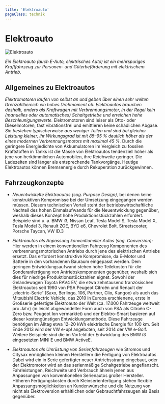 ```yaml
---
title: 'Elektroauto'
pageClass: technik
---
```


<infoBox>

# Elektroauto

![Elektroauto](/img/media/eauto.jpg "Elektroauto")

*Ein Elektroauto (auch E-Auto, elektrisches Auto) ist ein mehrspuriges Kraftfahrzeug zur Personen- und Güterbeförderung mit elektrischem Antrieb.*

</infoBox>

<YouTube videoid="RB-TeOTxqkY" desc="Wie funktioniert ein Elektroauto"/>

<newSection title="Allgemeines">

## Allgemeines zu Elektroautos

*Elektromotoren laufen von selbst an und geben über einen sehr weiten Drehzahlbereich ein hohes Drehmoment ab.* *Elektroautos brauchen deshalb, anders als Kraftwagen mit Verbrennungsmotor, in der Regel kein (manuelles oder automatisches) Schaltgetriebe und erreichen hohe Beschleunigungswerte.* Elektromotoren sind leiser als Otto- oder Dieselmotoren, fast vibrationsfrei und emittieren keine schädlichen Abgase. *Sie bestehen typischerweise aus weniger Teilen und sind bei gleicher Leistung kleiner, ihr Wirkungsgrad ist mit 85–95 % deutlich höher als der eines modernen Verbrennungsmotors mit maximal 45 %.* Durch die geringere Energiedichte von Akkumulatoren im Vergleich zu fossilen Kraftstoffen in Tanks ist die Masse von Elektroautos tendenziell höher als jene von herkömmlichen Automobilen, ihre Reichweite geringer. Die Ladezeiten sind länger als entsprechende Tankvorgänge. Heutige Elektroautos können Bremsenergie durch Rekuperation zurückgewinnen.

</newSection>

<newSection title="Fahrzeugkonzepte">

## Fahrzeugkonzepte

- *Neuentwickelte Elektroautos (sog. Purpose Design),* bei denen keine konstruktiven Kompromisse bei der Umsetzung eingegangen werden müssen. Diesem technischen Vorteil steht der betriebswirtschaftliche Nachteil des hohen Einmalaufwands für die Neuentwicklung gegenüber, weshalb dieses Konzept hohe Produktionsstückzahlen erfordert. Beispiele sind u. a. BMW i3, Nissan Leaf, Tesla Model S, Tesla Model X, Tesla Model 3, Renault ZOE, BYD e6, Chevrolet Bolt, Streetscooter, Porsche Taycan, VW ID.3

- *Elektroautos als Anpassung konventioneller Autos (sog. Conversion):* Hier werden in einem konventionellen Fahrzeug Komponenten des verbrennungsmotorischen Antriebs durch jene des elektrischen Antriebs ersetzt. Das erfordert konstruktive Kompromisse, da E-Motor und Batterie in den vorhandenen Bauraum eingepasst werden. Dem geringen Entwicklungsaufwand stehen hohe Teilekosten für die Sonderanfertigung von Antriebskomponenten gegenüber, weshalb sich dies für niedrige Produktionsstückzahlen eignet. Sowohl der Geländewagen Toyota RAV4 EV, die etwa zehntausend französischen Elektroautos seit 1990 von PSA Peugeot Citroën und Renault der „electric-Serie“ (Saxo, Berlingo, 106, Partner, Clio, Kangoo) als auch das Mitsubishi Electric Vehicle, das 2010 in Europa erschienene, erste in Großserie gefertigte Elektroauto der Welt (ca. 17.000 Fahrzeuge weltweit pro Jahr)  (in leicht abgewandelter Form auch von PSA als Citroën C-Zero bzw. Peugeot Ion vermarktet) und der Elektro-Smart basieren auf dieser kostengünstigen Entwicklungsmethode. Diese Fahrzeuge benötigen im Alltag etwa 12–20 kWh elektrische Energie für 100 km. Seit Ende 2013 wird der VW e-up! angeboten, seit 2014 der VW e-Golf. Weitere Beispiele sind die im Vorfeld der Entwicklung des BMW i3 eingesetzten MINI E und BMW ActiveE.

- *Elektroautos als Umrüstung von Serienfahrzeugen* wie Stromos und Citysax ermöglichen kleinen Herstellern die Fertigung von Elektroautos. Dabei wird ein in Serie gefertigter neuer Antriebsstrang eingebaut, oder der Elektromotor wird an das serienmäßige Schaltgetriebe angeflanscht. Fahrleistungen, Reichweite und Verbrauch ähneln jenen aus Anpassungen von konventionellen Serienautos großer Hersteller. Höheren Fertigungskosten durch Kleinserienfertigung stehen flexible Anpassungsmöglichkeiten an Kundenwünsche und die Nutzung von nicht als Elektroversion erhältlichen oder Gebrauchtfahrzeugen als Basis gegenüber.

</newSection>

<YouTube videoid="33c9uY6SFmg" desc="9 Dinge, die jedes gute E-Auto haben muss"/>

<YouTube videoid="77Tfk6q_qJ8" desc="Zuhause laden & E-Auto-Prämie"/>